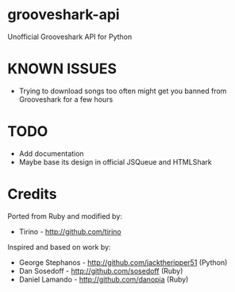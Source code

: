 grooveshark-api
===============

Unofficial Grooveshark API for Python

KNOWN ISSUES
============
* Trying to download songs too often might get you banned from Grooveshark
for a few hours

TODO
====
* Add documentation
* Maybe base its design in official JSQueue and HTMLShark

Credits
=======
Ported from Ruby and modified by:
* Tirino - http://github.com/tirino

Inspired and based on work by:
* George Stephanos - http://github.com/jacktheripper51 (Python)
* Dan Sosedoff - http://github.com/sosedoff (Ruby)
* Daniel Lamando - http://github.com/danopia (Ruby)

